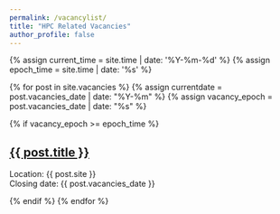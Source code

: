 ```yaml
---
permalink: /vacancylist/
title: "HPC Related Vacancies"
author_profile: false
---
```


<div id="dates3">
  {% assign current_time = site.time | date: '%Y-%m-%d' %}
  {% assign epoch_time = site.time | date: '%s' %}

  {% for post in site.vacancies %}
  {% assign currentdate = post.vacancies_date | date: "%Y-%m" %}
  {% assign vacancy_epoch = post.vacancies_date | date: "%s" %}

  {% if vacancy_epoch >= epoch_time %}
  <h2><a href="/HPC-SIG{{ post.url }}">{{ post.title }}</a></h2>
  <p>Location: {{ post.site }}<br>Closing date: {{ post.vacancies_date }}</p>
  {% endif %}  
{% endfor %}
</div>  
